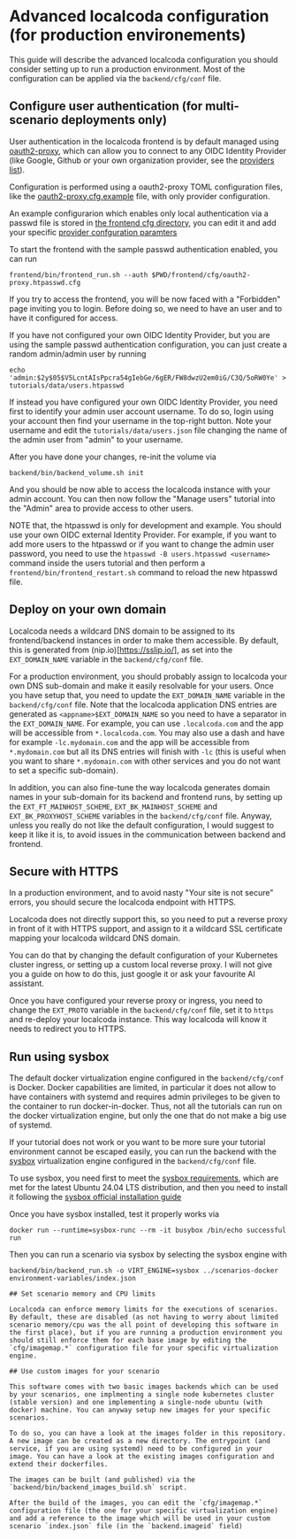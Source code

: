 # Advanced localcoda configuration (for production environements)

This guide will describe the advanced localcoda configuration you should consider setting up to run a production environment. Most of the configuration can be applied via the `backend/cfg/conf` file.

## Configure user authentication (for multi-scenario deployments only)

User authentication in the localcoda frontend is by default managed using [oauth2-proxy](https://oauth2-proxy.github.io/oauth2-proxy/), which can allow you to connect to any OIDC Identity Provider (like Google, Github or your own organization provider, see the [providers list](https://oauth2-proxy.github.io/oauth2-proxy/configuration/providers/)).

Configuration is performed using a oauth2-proxy TOML configuration files, like the [oauth2-proxy.cfg.example](https://github.com/oauth2-proxy/oauth2-proxy/blob/master/contrib/oauth2-proxy.cfg.example) file, with only provider configuration.

An example configurarion which enables only local authentication via a passwd file is stored in [the frontend cfg directory](../frontend/cfg/oauth2-proxy.htpasswd.cfg), you can edit it and add your specific [provider confguration paramters](https://oauth2-proxy.github.io/oauth2-proxy/configuration/providers/)

To start the frontend with the sample passwd authentication enabled, you can run

```
frontend/bin/frontend_run.sh --auth $PWD/frontend/cfg/oauth2-proxy.htpasswd.cfg
```

If you try to access the frontend, you will be now faced with a "Forbidden" page inviting you to login. Before doing so, we need to have an user and to have it configured for access.

If you have not configured your own OIDC Identity Provider, but you are using the sample passwd authentication configuration, you can just create a random admin/admin user by running

```
echo 'admin:$2y$05$V5LcntAIsPpcra54gIebGe/6gER/FW8dwzU2em0iG/C3Q/5oRW0Ye' > tutorials/data/users.htpasswd
```

If instead you have configured your own OIDC Identity Provider, you need first to identify your admin user account username. To do so, login using your account then find your username in the top-right button. Note your username and edit the `tutorials/data/users.json` file changing the name of the admin user from "admin" to your username.

After you have done your changes, re-init the volume via

```
backend/bin/backend_volume.sh init
```

And you should be now able to access the localcoda instance with your admin account. You can then now follow the "Manage users" tutorial into the "Admin" area to provide access to other users.

NOTE that, the htpasswd is only for development and example. You should use your own OIDC external Identity Provider. For example, if you want to add more users to the htpasswd or if you want to change the admin user password, you need to use the `htpasswd -B users.htpasswd <username>` command inside the users tutorial and then perform a `frontend/bin/frontend_restart.sh` command to reload the new htpasswd file.

## Deploy on your own domain

Localcoda needs a wildcard DNS domain to be assigned to its frontend/backend instances in order to make them accessible. By default, this is generated from (nip.io)[https://sslip.io/], as set into the `EXT_DOMAIN_NAME` variable in the `backend/cfg/conf` file.

For a production environment, you should probably assign to localcoda your own DNS sub-domain and make it easily resolvable for your users. Once you have setup that, you need to update the `EXT_DOMAIN_NAME` variable in the `backend/cfg/conf` file. Note that the localcoda application DNS entries are generated as `<appname>$EXT_DOMAIN_NAME` so you need to have a separator in the `EXT_DOMAIN_NAME`. For example, you can use `.localcoda.com` and the app will be accessible from `*.localcoda.com`. You may also use a dash and have for example `-lc.mydomain.com` and the app will be accessible from `*.mydomain.com` but all its DNS entries will finish with `-lc` (this is useful when you want to share `*.mydomain.com` with other services and you do not want to set a specific sub-domain).

In addition, you can also fine-tune the way localcoda generates domain names in your sub-domain for its backend and frontend runs, by setting up the `EXT_FT_MAINHOST_SCHEME`, `EXT_BK_MAINHOST_SCHEME` and `EXT_BK_PROXYHOST_SCHEME` variables in the `backend/cfg/conf` file. Anyway, unless you really do not like the default configuration, I would suggest to keep it like it is, to avoid issues in the communication between backend and frontend.

## Secure with HTTPS

In a production environment, and to avoid nasty "Your site is not secure" errors, you should secure the localcoda endpoint with HTTPS.

Localcoda does not directly support this, so you need to put a reverse proxy in front of it with HTTPS support, and assign to it a wildcard SSL certificate mapping your localcoda wildcard DNS domain.

You can do that by changing the default configuration of your Kubernetes cluster ingress, or setting up a custom local reverse proxy. I will not give you a guide on how to do this, just google it or ask your favourite AI assistant.

Once you have configured your reverse proxy or ingress, you need to change the `EXT_PROTO` variable in the `backend/cfg/conf` file, set it to `https` and re-deploy your localcoda instance. This way localcoda will know it needs to redirect you to HTTPS.

## Run using sysbox

The default docker virtualization engine configured in the `backend/cfg/conf` is Docker. Docker capabilities are limited, in particular it does not allow to have containers with systemd and requires admin privileges to be given to the container to run docker-in-docker. Thus, not all the tutorials can run on the docker virtualization engine, but only the one that do not make a big use of systemd.

If your tutorial does not work or you want to be more sure your tutorial environment cannot be escaped easily, you can run the backend with the [sysbox](https://github.com/nestybox/sysbox) virtualization engine configured in the `backend/cfg/conf` file.

To use sysbox, you need first to meet the [sysbox requirements](https://github.com/nestybox/sysbox/blob/master/docs/distro-compat.md), which are met for the latest Ubuntu 24.04 LTS distribution, and then you need to install it following the [sysbox official installation guide](https://github.com/nestybox/sysbox/blob/master/docs/user-guide/install-package.md)

Once you have sysbox installed, test it properly works via

```
docker run --runtime=sysbox-runc --rm -it busybox /bin/echo successful run
```

Then you can run a scenario via sysbox by selecting the sysbox engine with

```
backend/bin/backend_run.sh -o VIRT_ENGINE=sysbox ../scenarios-docker environment-variables/index.json

## Set scenario memory and CPU limits

Localcoda can enforce memory limits for the executions of scenarios. By default, these are disabled (as not having to worry about limited scenario memory/cpu was the all point of developing this software in the first place), but if you are running a production environment you should still enforce them for each base image by editing the `cfg/imagemap.*` configuration file for your specific virtualization engine.

## Use custom images for your scenario

This software comes with two basic images backends which can be used by your scenarios, one implmenting a single node kubernetes cluster (stable version) and one implementing a single-node ubuntu (with docker) machine. You can anyway setup new images for your specific scenarios.

To do so, you can have a look at the images folder in this repository. A new image can be created as a new directory. The entrypoint (and service, if you are using systemd) need to be configured in your image. You can have a look at the existing images configuration and extend their dockerfiles.

The images can be built (and published) via the `backend/bin/backend_images_build.sh` script.

After the build of the images, you can edit the `cfg/imagemap.*` configuration file (the one for your specific virtualization engine) and add a reference to the image which will be used in your custom scenario `index.json` file (in the `backend.imageid` field)

